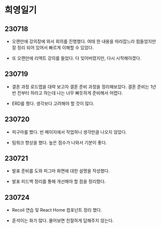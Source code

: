 # 희영일기

## 230718

- 오랜만에 강의장에 와서 회의를 진행했다. 여태 한 내용을 따라잡느라 힘들었지만 잘 정리 되어 있어서 빠르게 이해할 수 있었다.

- 또 오랜만에 리액트 강의를 들었다. 다 잊어버렸지만, 다시 시작해야겠다.

## 230719

- 결혼 과정 로드맵을 대략 보고자 결혼 준비 과정을 정리해보았다. 결혼 준비는 1년 반 전부터 하라고 하는데 나는 너무 빠듯하게 준비해서 어렵다.

- ERD를 짰다. 생각보다 고려해야 할 것이 많다.

## 230720

- 피구마를 짰다. 빈 페이지에서 작업하니 생각만큼 나오지 않았다.

- 팀워크 향상을 했다. 높은 점수가 나와서 기분이 좋다.

## 230721

- 발표 준비를 도와 피그마 화면에 대한 설명을 작성했다.

- 발표 피드백 정리를 통해 개선해야 할 점을 정리했다.

## 230724

- Recoil 연습 및 React Home 컴포넌트 정리 했다.

- 훈석이는 화가 많다. 물어보면 친절하게 답해주지 않는다.